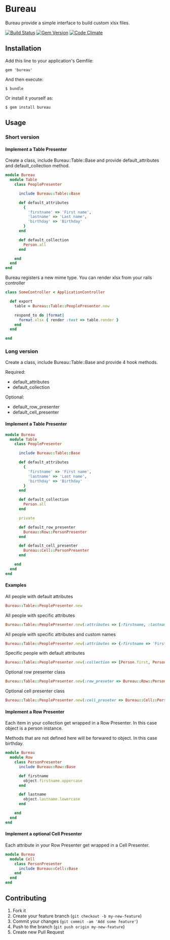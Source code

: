 # Bureau

Bureau provide a simple interface to build custom xlsx files.

[![Build Status](https://secure.travis-ci.org/neopoly/bureau.png?branch=master)](http://travis-ci.org/neopoly/bureau) [![Gem Version](https://badge.fury.io/rb/bureau.png)](http://badge.fury.io/rb/bureau) [![Code Climate](https://codeclimate.com/github/neopoly/bureau.png)](https://codeclimate.com/github/neopoly/bureau)

## Installation

Add this line to your application's Gemfile:

    gem 'bureau'

And then execute:

    $ bundle

Or install it yourself as:

    $ gem install bureau

## Usage

### Short version

#### Implement a Table Presenter

Create a class, include Bureau::Table::Base and provide default_attributes and default_collection method.

```ruby
module Bureau
  module Table
    class PeoplePresenter

      include Bureau::Table::Base

      def default_attributes
        {
          'firstname' => 'First name',
          'lastname' => 'Last name',
          'birthday' => 'Birthday'
        }
      end

      def default_collection
        Person.all
      end

    end
  end
end
```

Bureau registers a new mime type. You can render xlsx from your rails controller

```ruby
class SomeController < ApplicationController

  def export
    table = Bureau::Table::PeoplePresenter.new

    respond_to do |format|
      format.xlsx { render :text => table.render }
    end
  end

end
```

### Long version

Create a class, include Bureau::Table::Base and provide 4 hook methods.

Required:

* default_attributes
* default_collection

Optional:

* default_row_presenter
* default_cell_presenter

#### Implement a Table Presenter

```ruby
module Bureau
  module Table
    class PeoplePresenter

      include Bureau::Table::Base

      def default_attributes
        {
          'firstname' => 'First name',
          'lastname' => 'Last name',
          'birthday' => 'Birthday'
        }
      end

      def default_collection
        Person.all
      end

      private

      def default_row_presenter
        Bureau::Row::PersonPresenter
      end

      def default_cell_presenter
        Bureau::Cell::PersonPresenter
      end

    end
  end
end
```

#### Examples

All people with default attributes

```ruby
Bureau::Table::PeoplePresenter.new
```

All people with specific attributes

```ruby
Bureau::Table::PeoplePresenter.new(:attributes => [:firstname, :lastname])
```

All people with specific attributes and custom names

```ruby
Bureau::Table::PeoplePresenter.new(:attributes => {:firstname => 'First', :lastname => 'Last'})
```

Specific people with default attributes

```ruby
Bureau::Table::PeoplePresenter.new(:collection => [Person.first, Person.last])
```

Optional row presenter class

```ruby
Bureau::Table::PeoplePresenter.new(:row_preseter => Bureau::Row::PersonPresenter)
```

Optional cell presenter class

```ruby
Bureau::Table::PeoplePresenter.new(:cell_preseter => Bureau::Cell::PersonPresenter)
```

#### Implement a Row Presenter

Each item in your collection get wrapped in a Row Presenter.
In this case object is a person instance.

Methods that are not defined here will be forwared to object.
In this case birthday.

```ruby
module Bureau
  module Row
    class PersonPresenter
      include Bureau::Row::Base

      def firstname
        object.firstname.uppercase
      end

      def lastname
        object.lastname.lowercase
      end

    end
  end
end
```

#### Implement a optional Cell Presenter

Each attribute in your Row Presenter get wrapped in a Cell Presenter.

```ruby
module Bureau
  module Cell
    class PersonPresenter
      include Bureau::Cell::Base
    end
  end
end
```

## Contributing

1. Fork it
2. Create your feature branch (`git checkout -b my-new-feature`)
3. Commit your changes (`git commit -am 'Add some feature'`)
4. Push to the branch (`git push origin my-new-feature`)
5. Create new Pull Request
